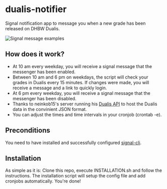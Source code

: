 # dualis-notifier
Signal notification app to message you when a new grade has been released on DHBW Dualis.

![Signal message examples](https://imgur.com/download/HjkrwXM)

## How does it work?
* At 10 am every weekday, you will receive a signal message that the messenger has been enabled.
* Between 10 am and 6 pm on weekdays, the script will check your grades in Dualis every 15 minutes. If changes were made, you will receive a message and a link to quickly login.
* At 6 pm every weekday, you will receive a signal message that the messenger has been disabled.
* Thanks to neinkob15's server running his [Dualis API](https://github.com/neinkob15/Dualis-API) to host the Dualis data in the convinient JSON format.
* You can adjust the times and time intervals in your cronjob (crontab -e).

## Preconditions
You need to have installed and successfully configured [signal-cli](https://github.com/AsamK/signal-cli).

## Installation
As simple as it is: Clone this repo, execute INSTALLATION.sh and follow the instructions. The installation script will setup the config file and add cronjobs automatically. You're done!
